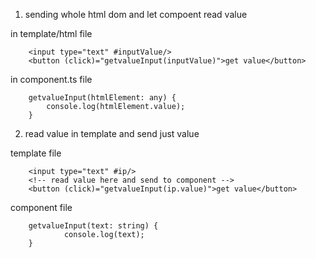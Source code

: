 1.  sending whole html dom and let compoent read value   

in template/html file

        <input type="text" #inputValue/>
        <button (click)="getvalueInput(inputValue)">get value</button>

in component.ts file

        getvalueInput(htmlElement: any) {
            console.log(htmlElement.value);
        }


2.  read value in template and send just value  


template file
                
        <input type="text" #ip/>
        <!-- read value here and send to component -->
        <button (click)="getvalueInput(ip.value)">get value</button>
        
component file

        getvalueInput(text: string) {
                console.log(text);
        }
